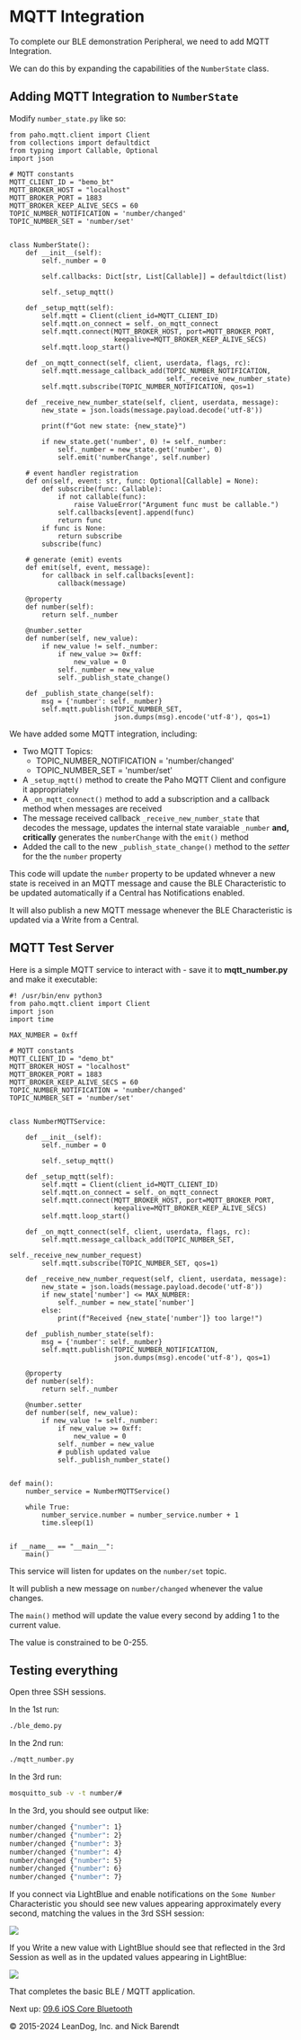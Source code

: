 # MQTT Integration

To complete our BLE demonstration Peripheral, we need to add MQTT Integration.

We can do this by expanding the capabilities of the `NumberState` class.

## Adding MQTT Integration to `NumberState`

Modify `number_state.py` like so:

```python3
from paho.mqtt.client import Client
from collections import defaultdict
from typing import Callable, Optional
import json

# MQTT constants
MQTT_CLIENT_ID = "bemo_bt"
MQTT_BROKER_HOST = "localhost"
MQTT_BROKER_PORT = 1883
MQTT_BROKER_KEEP_ALIVE_SECS = 60
TOPIC_NUMBER_NOTIFICATION = 'number/changed'
TOPIC_NUMBER_SET = 'number/set'


class NumberState():
    def __init__(self):
        self._number = 0

        self.callbacks: Dict[str, List[Callable]] = defaultdict(list)

        self._setup_mqtt()

    def _setup_mqtt(self):
        self.mqtt = Client(client_id=MQTT_CLIENT_ID)
        self.mqtt.on_connect = self._on_mqtt_connect
        self.mqtt.connect(MQTT_BROKER_HOST, port=MQTT_BROKER_PORT,
                          keepalive=MQTT_BROKER_KEEP_ALIVE_SECS)
        self.mqtt.loop_start()

    def _on_mqtt_connect(self, client, userdata, flags, rc):
        self.mqtt.message_callback_add(TOPIC_NUMBER_NOTIFICATION,
                                       self._receive_new_number_state)
        self.mqtt.subscribe(TOPIC_NUMBER_NOTIFICATION, qos=1)

    def _receive_new_number_state(self, client, userdata, message):
        new_state = json.loads(message.payload.decode('utf-8'))

        print(f"Got new state: {new_state}")

        if new_state.get('number', 0) != self._number:
            self._number = new_state.get('number', 0)
            self.emit('numberChange', self.number)

    # event handler registration
    def on(self, event: str, func: Optional[Callable] = None):
        def subscribe(func: Callable):
            if not callable(func):
                raise ValueError("Argument func must be callable.")
            self.callbacks[event].append(func)
            return func
        if func is None:
            return subscribe
        subscribe(func)

    # generate (emit) events
    def emit(self, event, message):
        for callback in self.callbacks[event]:
            callback(message)

    @property
    def number(self):
        return self._number

    @number.setter
    def number(self, new_value):
        if new_value != self._number:
            if new_value >= 0xff:
                new_value = 0
            self._number = new_value
            self._publish_state_change()

    def _publish_state_change(self):
        msg = {'number': self._number}
        self.mqtt.publish(TOPIC_NUMBER_SET,
                          json.dumps(msg).encode('utf-8'), qos=1)
```

We have added some MQTT integration, including:

* Two MQTT Topics:
	* TOPIC_NUMBER_NOTIFICATION = 'number/changed'
	* TOPIC_NUMBER_SET = 'number/set'
* A `_setup_mqtt()` method to create the Paho MQTT Client and configure it appropriately
* A `_on_mqtt_connect()` method to add a subscription and a callback method when messages are received
* The message received callback `_receive_new_number_state` that decodes the message, updates the internal state varaiable `_number` **and, critically** generates the `numberChange` with the `emit()` method
* Added the call to the new `_publish_state_change()` method to the _setter_ for the the `number` property

This code will update the `number` property to be updated whnever a new state is received in an MQTT message and cause the BLE Characteristic to be updated automatically if a Central has Notifications enabled.

It will also publish a new MQTT message whenever the BLE Characteristic is updated via a Write from a Central.

## MQTT Test Server

Here is a simple MQTT service to interact with - save it to **mqtt_number.py** and make it executable:

```python3
#! /usr/bin/env python3
from paho.mqtt.client import Client
import json
import time

MAX_NUMBER = 0xff

# MQTT constants
MQTT_CLIENT_ID = "demo_bt"
MQTT_BROKER_HOST = "localhost"
MQTT_BROKER_PORT = 1883
MQTT_BROKER_KEEP_ALIVE_SECS = 60
TOPIC_NUMBER_NOTIFICATION = 'number/changed'
TOPIC_NUMBER_SET = 'number/set'


class NumberMQTTService:

    def __init__(self):
        self._number = 0

        self._setup_mqtt()

    def _setup_mqtt(self):
        self.mqtt = Client(client_id=MQTT_CLIENT_ID)
        self.mqtt.on_connect = self._on_mqtt_connect
        self.mqtt.connect(MQTT_BROKER_HOST, port=MQTT_BROKER_PORT,
                          keepalive=MQTT_BROKER_KEEP_ALIVE_SECS)
        self.mqtt.loop_start()

    def _on_mqtt_connect(self, client, userdata, flags, rc):
        self.mqtt.message_callback_add(TOPIC_NUMBER_SET,
                                       self._receive_new_number_request)
        self.mqtt.subscribe(TOPIC_NUMBER_SET, qos=1)

    def _receive_new_number_request(self, client, userdata, message):
        new_state = json.loads(message.payload.decode('utf-8'))
        if new_state['number'] <= MAX_NUMBER:
            self._number = new_state['number']
        else:
            print(f"Received {new_state['number']} too large!")

    def _publish_number_state(self):
        msg = {'number': self._number}
        self.mqtt.publish(TOPIC_NUMBER_NOTIFICATION,
                          json.dumps(msg).encode('utf-8'), qos=1)

    @property
    def number(self):
        return self._number

    @number.setter
    def number(self, new_value):
        if new_value != self._number:
            if new_value >= 0xff:
                new_value = 0
            self._number = new_value
            # publish updated value
            self._publish_number_state()


def main():
    number_service = NumberMQTTService()

    while True:
        number_service.number = number_service.number + 1
        time.sleep(1)


if __name__ == "__main__":
    main()
```

This service will listen for updates on the `number/set` topic.  

It will publish a new message on `number/changed` whenever the value changes.

The `main()` method will update the value every second by adding 1 to the current value.

The value is constrained to be 0-255.

## Testing everything

Open three SSH sessions.

In the 1st run:

```bash
./ble_demo.py
```

In the 2nd run:

```bash
./mqtt_number.py
```

In the 3rd run:

```bash
mosquitto_sub -v -t number/#
```

In the 3rd, you should see output like:

```bash
number/changed {"number": 1}
number/changed {"number": 2}
number/changed {"number": 3}
number/changed {"number": 4}
number/changed {"number": 5}
number/changed {"number": 6}
number/changed {"number": 7}
```

If you connect via LightBlue and enable notifications on the `Some Number` Characteristic you should see new values appearing approximately every second, matching the values in the 3rd SSH session:

![](Images/lightblue_notifications_from_mqtt.png)

If you Write a new value with LightBlue should see that reflected in the 3rd Session as well as in the updated values appearing in LightBlue:


![](Images/lightblue_after_write.png)

That completes the basic BLE / MQTT application.

Next up: [09.6 iOS Core Bluetooth](../09.6_iOS_Core_Bluetooth/README.md)

&copy; 2015-2024 LeanDog, Inc. and Nick Barendt